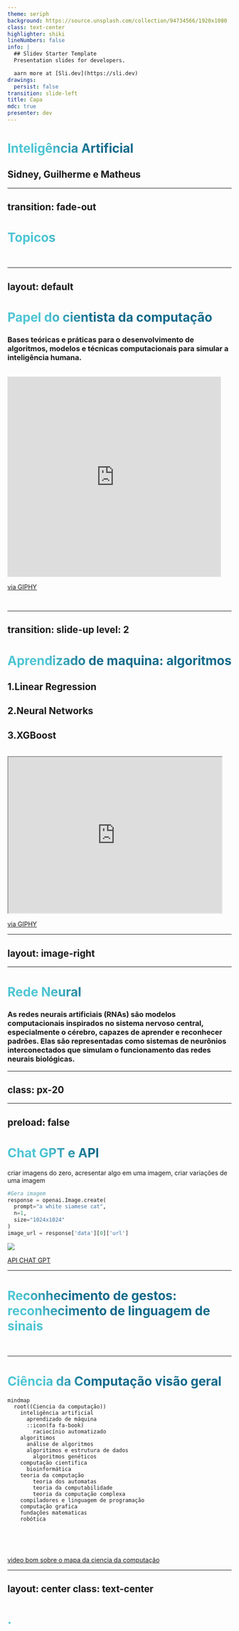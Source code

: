 ```yaml
---
theme: seriph
background: https://source.unsplash.com/collection/94734566/1920x1080
class: text-center
highlighter: shiki
lineNumbers: false
info: |
  ## Slidev Starter Template
  Presentation slides for developers.

  aarn more at [Sli.dev](https://sli.dev)
drawings:
  persist: false
transition: slide-left
title: Capa
mdc: true
presenter: dev
---
```


# Inteligência Artificial

<h2> Sidney, Guilherme e Matheus </h2>
<div class="pt-12">
  <span @click="$slidev.nav.next" class="px-2 py-1 rounded cursor-pointer" hover="bg-white bg-opacity-10">
     <carbon:arrow-right class="inline"/>
  </span>
</div>




  
  




<!--
The last comment block of each slide will be treated as slide notes. It will be visible and editable in Presenter Mode along with the slide. [Read more in the docs](https://sli.dev/guide/syntax.html#notes)
-->




---
transition: fade-out
---

# Topicos


<Toc maxDepth="1"></Toc>

<br>


<!--
You can have `style` tag in markdown to override the style for the current page.
Learn more: https://sli.dev/guide/syntax#embedded-styles
-->

<style>
h1 {
  background-color: #2B90B6;
  background-image: linear-gradient(45deg, #4EC5D4 10%, #146b8c 20%);
  background-size: 200%;
  -webkit-background-clip: text;
  -moz-background-clip: text;
  -webkit-text-fill-color: transparent;
  -moz-text-fill-color: transparent;
}
</style>

<!--
Here is another comment.
-->

---
layout: default
---

# Papel do cientista da computação 

<h3>Bases teóricas e práticas para o desenvolvimento de algoritmos, modelos e técnicas computacionais para simular a inteligência humana.</h3>
<br>
<iframe src="https://giphy.com/embed/l0NwPdduX7IL1rS1i" width="480" height="449" frameBorder="0" class="giphy-embed" allowFullScreen></iframe><p><a href="https://giphy.com/gifs/c64-varundo-l0NwPdduX7IL1rS1i">via GIPHY</a></p>

<br>


---
transition: slide-up
level: 2
---

# Aprendizado de maquina: algoritmos

<h2>1.Linear Regression</h2>
<h2>2.Neural Networks</h2>
<h2>3.XGBoost</h2>
<br>
<iframe src="https://giphy.com/embed/YknAouVrcbkiDvWUOR" align="center" width="480" height="350" frameBorder="3" class="giphy-embed" allowFullScreen></iframe><p><a href="https://giphy.com/gifs/kitp-YknAouVrcbkiDvWUOR">via GIPHY</a></p>


---
layout: image-right
---




---

# Rede Neural

<div grid="~ cols-2 gap-4">
<div>

<h3> As redes neurais artificiais (RNAs) são modelos computacionais inspirados no sistema nervoso central, especialmente o cérebro, capazes de aprender e reconhecer padrões.
 Elas são representadas como sistemas de neurônios interconectados que simulam o funcionamento das redes neurais biológicas.
</h3>
  
</div>
<div>



<Tweet id="925014446241734656" scale="0.65" />

</div>
</div>

<!--
Presenter note with **bold**, *italic*, and ~~striked~~ text.

Also, HTML elements are valid:
<div class="flex w-full">
  <span style="flex-grow: 1;">Left content</span>
  <span>Right content</span>
</div>
-->

---
class: px-20
---




---
preload: false
---

# Chat GPT e API

criar imagens do zero, acresentar algo em uma imagem, criar variações de uma imagem

```py
#Gera imagem
response = openai.Image.create(
  prompt="a white siamese cat",
  n=1,
  size="1024x1024"
)
image_url = response['data'][0]['url']

```

<div class="w-60 relative mt-6">
  <div class="relative w-40 h-40">
    <img
      v-motion
      :initial="{ x: 800, y: -100, scale: 1.5, rotate: -50 }"
      :enter="final"
      class="absolute top-0 left-0 right-0 bottom-0"
      src="https://cdn.openai.com/API/images/guides/image_generation_simple.webp"
    />
 
    
  </div>
</div>

<!-- vue script setup scripts can be directly used in markdown, and will only affects current page -->
<script setup lang="ts">
const final = {
  x: 0,
  y: 0,
  rotate: 0,
  scale: 1,
  transition: {
    type: 'spring',
    damping: 10,
    stiffness: 20,
    mass: 2
  }
}
</script>

<div
  v-motion
  :initial="{ x:35, y: 40, opacity: 0}"
  :enter="{ y: 0, opacity: 1, transition: { delay: 3500 } }">

[API CHAT GPT](https://platform.openai.com/docs/guides/images/introduction)

</div>

---

# Reconhecimento de gestos: reconhecimento de linguagem de sinais 

<br>
<Tweet id="1497557100389617670" scale="0.60"/>

---

# Ciência da Computação visão geral


<div class="grid grid-cols-4 gap-5 pt-4 -mb-6">

```mermaid {scale: 0.5}
mindmap
  root((Ciencia da computação))
    inteligência artificial
      aprendizado de máquina
      ::icon(fa fa-book)
        raciocínio automatizado
    algoritimos
      análise de algoritmos
      algoritimos e estrutura de dados
        algoritmos genéticos
    computação cientifica
      bioinformática
    teoria da computação
    	teoria dos automatas
    	teoria da computabilidade
    	teoria da computação complexa
    compiladores e linguagem de programação
    computação grafica
    fundações matematicas
    robótica	 
      
```



</div>

<br>
<br>

[video bom sobre o mapa da ciencia da computação](https://www.youtube.com/watch?v=SzJ46YA_RaA)



---
layout: center
class: text-center
---

# .
